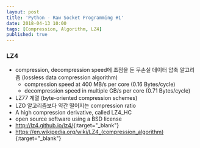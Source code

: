 ```yaml
---
layout: post
title: 'Python - Raw Socket Programming #1'
date: 2018-04-13 10:00
tags: [Compression, Algorithm, LZ4]
published: true
---
```



### LZ4 ###
- compression, decompression speed에 초점을 둔 무손실 데이터 압축 알고리즘 (lossless data compression algorithm)
    - compression speed at 400 MB/s per core (0.16 Bytes/cycle)
    - decompression speed in multiple GB/s per core (0.71 Bytes/cycle)
- LZ77 계열 (byte-oriented compression schemes)
- LZO 알고리즘보다 약간 떨어지는 compression ratio
- A high compression derivative, called LZ4_HC
- open source software using a BSD license
- <http://lz4.github.io/lz4/>{:target="_blank"}
- <https://en.wikipedia.org/wiki/LZ4_(compression_algorithm)>{:target="_blank"}

